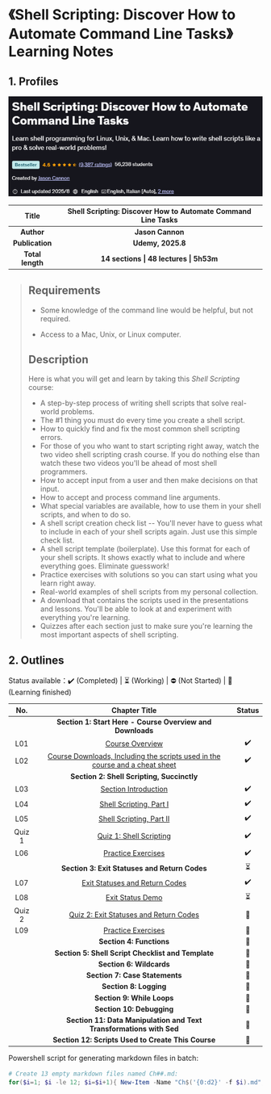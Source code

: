 # 《Shell Scripting: Discover How to Automate Command Line Tasks》Learning Notes



## 1. Profiles

![Redis 4.x Cookbook](assets/cover.png)

|    **Title**     | **Shell Scripting: Discover How to Automate Command Line Tasks** |
| :--------------: | :----------------------------------------------------------: |
|    **Author**    |                       **Jason Cannon**                       |
| **Publication**  |                      **Udemy, 2025.8**                       |
| **Total length** |           **14 sections \| 48 lectures \| 5h53m**            |

> ## Requirements
>
> - Some knowledge of the command line would be helpful, but not required.
>
> - Access to a Mac, Unix, or Linux computer.
>
> ## Description
>
> Here is what you will get and learn by taking this *Shell Scripting* course:
>
> - A step-by-step process of writing shell scripts that solve real-world problems.
>- The #1 thing you must do every time you create a shell script.
> - How to quickly find and fix the most common shell scripting errors.
>- For those of you who want to start scripting right away, watch the two video shell scripting crash course. If you do nothing else than watch these two videos you'll be ahead of most shell programmers.
> - How to accept input from a user and then make decisions on that input.
>- How to accept and process command line arguments.
> - What special variables are available, how to use them in your shell scripts, and when to do so.
>- A shell script creation check list -- You'll never have to guess what to include in each of your shell scripts again. Just use this simple check list.
> - A shell script template (boilerplate). Use this format for each of your shell scripts. It shows exactly what to include and where everything goes. Eliminate guesswork!
>- Practice exercises with solutions so you can start using what you learn right away.
> - Real-world examples of shell scripts from my personal collection.
>- A download that contains the scripts used in the presentations and lessons. You'll be able to look at and experiment with everything you're learning.
> - Quizzes after each section just to make sure you're learning the most important aspects of shell scripting.
>



## 2. Outlines

Status available：:heavy_check_mark: (Completed) | :hourglass_flowing_sand: (Working) | :no_entry: (Not Started) | :orange_book: (Learning finished)

|  No.   |                        Chapter Title                         |          Status          |
| :----: | :----------------------------------------------------------: | :----------------------: |
|        |  **Section 1: Start Here - Course Overview and Downloads**   |                          |
|  L01   | [Course Overview](./S01_start_here_course_overview_and_downloads/S01L01_course_overview.md) |    :heavy_check_mark:    |
|  L02   | [Course Downloads, Including the scripts used in the course and a cheat sheet](./S01_start_here_course_overview_and_downloads/S01L02_course_downloads_including_the_scripts_used_in_the_course_and_a_cheat_sheet.md) |    :heavy_check_mark:    |
|        |          **Section 2: Shell Scripting, Succinctly**          |                          |
|  L03   | [Section Introduction](./S02_shell_scripting_succinctly/S02L03_section_introduction.md) |    :heavy_check_mark:    |
|  L04   | [Shell Scripting, Part I](./S02_shell_scripting_succinctly/S02L04_shell_scripting_part_i.md) |    :heavy_check_mark:    |
|  L05   | [Shell Scripting, Part II](./S02_shell_scripting_succinctly/S02L05_shell_scripting_part_ii.md) |    :heavy_check_mark:    |
| Quiz 1 | [Quiz 1: Shell Scripting](./S02_shell_scripting_succinctly/Quiz1_shell_scripting.md) |    :heavy_check_mark:    |
|  L06   | [Practice Exercises](./S02_shell_scripting_succinctly/S02L06_practice_exercises.md) |    :heavy_check_mark:    |
|        |        **Section 3: Exit Statuses and Return Codes**         | :hourglass_flowing_sand: |
|  L07   | [Exit Statuses and Return Codes](./S03_exit_statuses_and_return_codes/S03L07_exit_statuses_and_return_codes.md) |    :heavy_check_mark:    |
|  L08   | [Exit Status Demo](./S03_exit_statuses_and_return_codes./S03L08_exit_status_demo.md) | :hourglass_flowing_sand: |
| Quiz 2 | [Quiz 2: Exit Statuses and Return Codes](./S03_exit_statuses_and_return_codes/Quiz2_exit_statuses_and_return_codes.md) |      :orange_book:       |
|  L09   | [Practice Exercises](./S03_exit_statuses_and_return_codes/S03L09_practice_exercises.md) |      :orange_book:       |
|        |                   **Section 4: Functions**                   |      :orange_book:       |
|        |      **Section 5: Shell Script Checklist and Template**      |      :orange_book:       |
|        |                   **Section 6: Wildcards**                   |      :orange_book:       |
|        |                **Section 7: Case Statements**                |      :orange_book:       |
|        |                    **Section 8: Logging**                    |      :orange_book:       |
|        |                  **Section 9: While Loops**                  |      :orange_book:       |
|        |                  **Section 10: Debugging**                   |      :orange_book:       |
|        | **Section 11: Data Manipulation and Text Transformations with Sed** |      :orange_book:       |
|        |      **Section 12: Scripts Used to Create This Course**      |      :orange_book:       |



Powershell script for generating markdown files in batch:

```powershell
# Create 13 empty markdown files named Ch##.md:
for($i=1; $i -le 12; $i=$i+1){ New-Item -Name "Ch$('{0:d2}' -f $i).md"; }
```

 

